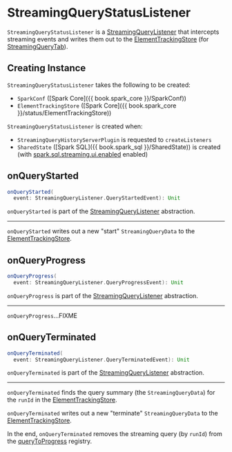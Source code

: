 # StreamingQueryStatusListener

`StreamingQueryStatusListener` is a [StreamingQueryListener](../monitoring/StreamingQueryListener.md) that intercepts streaming events and writes them out to the [ElementTrackingStore](#store) (for [StreamingQueryTab](StreamingQueryTab.md)).

## Creating Instance

`StreamingQueryStatusListener` takes the following to be created:

* <span id="conf"> `SparkConf` ([Spark Core]({{ book.spark_core }}/SparkConf))
* <span id="store"> `ElementTrackingStore` ([Spark Core]({{ book.spark_core }}/status/ElementTrackingStore))

`StreamingQueryStatusListener` is created when:

* `StreamingQueryHistoryServerPlugin` is requested to `createListeners`
* `SharedState` ([Spark SQL]({{ book.spark_sql }}/SharedState)) is created (with [spark.sql.streaming.ui.enabled](../configuration-properties.md#spark.sql.streaming.ui.enabled) enabled)

## <span id="onQueryStarted"> onQueryStarted

```scala
onQueryStarted(
  event: StreamingQueryListener.QueryStartedEvent): Unit
```

`onQueryStarted` is part of the [StreamingQueryListener](../monitoring/StreamingQueryListener.md#onQueryStarted) abstraction.

---

`onQueryStarted` writes out a new "start" `StreamingQueryData` to the [ElementTrackingStore](#store).

## <span id="onQueryProgress"> onQueryProgress

```scala
onQueryProgress(
  event: StreamingQueryListener.QueryProgressEvent): Unit
```

`onQueryProgress` is part of the [StreamingQueryListener](../monitoring/StreamingQueryListener.md#onQueryProgress) abstraction.

---

`onQueryProgress`...FIXME

## <span id="onQueryTerminated"> onQueryTerminated

```scala
onQueryTerminated(
  event: StreamingQueryListener.QueryTerminatedEvent): Unit
```

`onQueryTerminated` is part of the [StreamingQueryListener](../monitoring/StreamingQueryListener.md#onQueryTerminated) abstraction.

---

`onQueryTerminated` finds the query summary (the `StreamingQueryData`) for the `runId` in the [ElementTrackingStore](#store).

`onQueryTerminated` writes out a new "terminate" `StreamingQueryData` to the [ElementTrackingStore](#store).

In the end, `onQueryTerminated` removes the streaming query (by `runId`) from the [queryToProgress](#queryToProgress) registry.
